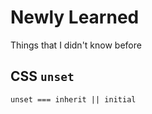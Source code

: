 # Newly Learned

Things that I didn't know before

## CSS `unset`

```text
unset === inherit || initial
```
